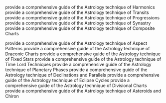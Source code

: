 provide a comprehensive guide of the Astrology technique of Harmonics
provide a comprehensive guide of the Astrology technique of Transits
provide a comprehensive guide of the Astrology technique of Progressions
provide a comprehensive guide of the Astrology technique of Synastry
provide a comprehensive guide of the Astrology technique of Composite Charts

provide a comprehensive guide of the Astrology technique of Aspect Patterns
provide a comprehensive guide of the Astrology technique of Draconic Charts
provide a comprehensive guide of the Astrology technique of Fixed Stars
provide a comprehensive guide of the Astrology technique of Time Lord Techniques
provide a comprehensive guide of the Astrology technique of Planetary Phases
provide a comprehensive guide of the Astrology technique of Declinations and Parallels
provide a comprehensive guide of the Astrology technique of Eclipse Cycles
provide a comprehensive guide of the Astrology technique of Divisional Charts
provide a comprehensive guide of the Astrology technique of Asteroids and Chiron
